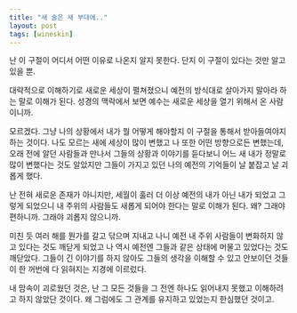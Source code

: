 ```yaml
---
title: "새 술은 새 부대에.."
layout: post
tags: [wineskin]
---
```


난 이 구절이 어디서 어떤 이유로 나온지 알지 못한다. 단지 이 구절이 있다는 것만 알고 있을 뿐.

대략적으로 이해하기로 새로운 세상이 펼쳐졌으니 예전의 방식대로 살아가지 말아라 하는 말로 이해가 된다. 성경의 맥락에서 보면 예수는 새로운 세상을 열기 위해서 온 사람이니까. 

모르겠다. 그냥 나의 상황에서 내가 뭘 어떻게 해야할지 이 구절을 통해서 받아들여야지 하는 것이다. 나도 모르는 새에 세상이 많이 변했고 나 또한 어떤 방향으로든 변했는데, 오래 전에 알던 사람들과 만나서 그들의 상황과 이야기를 듣다보니 어느 새 내가 정말로 많이 변했다는 것도 알았지만 그들이 가지고 있던 나의 예전의 기억들이 날 붙잡고 날 괴롭게 했다.

난 전혀 새로운 존재가 아니지만, 세월이 훌러 더 이상 예전의 내가 아닌 내가 되었고 그렇게 되었으니 내 주위의 사람들도 새롭게 되어야 한다는 말로 이해가 된다. 왜? 그래야 편하니까. 그래야 괴롭지 않으니까. 

미친 듯 여러 해를 뭔가를 갈고 닦으며 지내고 나니 예전 내 주위 사람들이 변화하지 않고 있다는 것도 깨닫게 되었고 나 역시 예전엔 그들과 같은 상태에 머물고 있었다는 것도 깨닫았다. 그들이 긴 이야기를 하지 않아도 그들의 생각을 이해할 수 있고 안보이던 것들이 한 꺼번에 다 읽혀지는 지경에 이르렀다. 

내 맘속이 괴로웠던 것은, 난 그 모든 것들을 그 전엔 하나도 읽어내지 못했고 이해하려고 하지 않았단 것이다. 왜 그럼에도 그 관계를 유지하고 있었는지 한심했던 것이고. 

